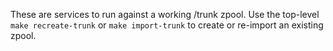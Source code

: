 These are services to run against a working /trunk zpool. Use the top-level `make recreate-trunk` or `make import-trunk` to create or re-import an existing zpool.
